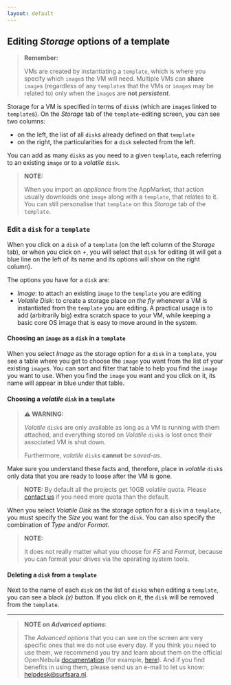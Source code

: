 ```yaml
---
layout: default
---
```

## Editing _Storage_ options of a template

>**Remember:**
>
>VMs are created by instantiating a `template`, which is where you specify which `image`s the VM will need. Multiple VMs can **share** `image`s (regardless of any `template`s that the VMs or `image`s may be related to) only when the `image`s are **not _persistent_**.

Storage for a VM is specified in terms of `disk`s (which are `image`s linked to `template`s). On the _Storage_ tab of the `template`-editing screen, you can see two columns:

* on the left, the list of all `disk`s already defined on that `template`
* on the right, the particularities for a `disk` selected from the left.

You can add as many `disk`s as you need to a given `template`, each referring to an existing `image` or to a _volatile_ `disk`. 

>**NOTE:**
>
> When you import an _appliance_ from the AppMarket, that action usually downloads one `image` along with a `template`, that relates to it. You can still personalise that `template` on this _Storage_ tab of the `template`.

### Edit a `disk` for a `template`

When you click on a `disk` of a `template` (on the left column of the _Storage_ tab), or when you click on _+_, you will select that `disk` for editing (it will get a blue line on the left of its name and its options will show on the right column). 

The options you have for a `disk` are: 

* _Image_: to attach an existing `image` to the `template` you are editing
* _Volatile Disk_: to create a storage place _on the fly_ whenever a VM is instantiated from the `template` you are editing. A practical usage is to add (arbitrarily big) extra scratch space to your VM, while keeping a basic core OS image that is easy to move around in the system.

#### Choosing an `image` as a `disk` in a `template`

When you select _Image_ as the storage option for a `disk` in a `template`, you see a table where you get to choose the `image` you want from the list of your existing `image`s. You can sort and filter that table to help you find the `image` you want to use. When you find the `image` you want and you click on it, its name will appear in blue under that table.

#### Choosing a _volatile_ `disk` in a `template`

>**⚠ WARNING:**
>
>_Volatile_ `disk`s are only available as long as a VM is running with them attached, and everything stored on _Volatile_ `disk`s is lost once their associated VM is shut down. 
>
>Furthermore, _volatile_ `disk`s **cannot** be _saved-as_. 
>
Make sure you understand these facts and, therefore, place in _volatile_ `disk`s only data that you are ready to loose after the VM is gone.

>**NOTE:**
> By default all the projects get 10GB volatile quota. Please [contact us](mailto:helpdesk@surfsara.nl) if you need more quota than the default.

When you select _Volatile Disk_ as the storage option for a `disk` in a `template`, you must specify the _Size_ you want for the `disk`. You can also specify the combination of _Type_ and/or _Format_. 

>**NOTE:**
>
>It does not really matter what you choose for _FS_ and _Format_, because you can format your drives via the operating system tools.

#### Deleting a `disk` from a `template`

Next to the name of each `disk` on the list of `disk`s when editing a `template`, you can see a black _(x)_ button. If you click on it, the `disk` will be removed from the `template`.

---

>**NOTE on _Advanced options_**:
>
>The _Advanced options_ that you can see on the screen are very specific ones that we do not use  every day. If you think you need to use them, we recommend you try and learn about them on the official OpenNebula [documentation](http://docs.opennebula.org/) (for example, [here](http://docs.opennebula.org/4.12/user/virtual_resource_management/vm_guide.html)). And if you find benefits in using them, please send us an e-mail to let us know: [helpdesk@surfsara.nl](mailto:helpdesk@surfsara.nl).
